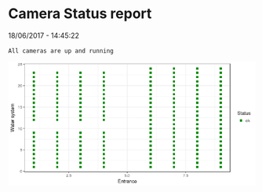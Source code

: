 Camera Status report
================
18/06/2017 - 14:45:22

    All cameras are up and running

![](camreport_files/figure-markdown_github/unnamed-chunk-2-1.png)
